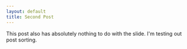 ```yaml
---
layout: default
title: Second Post
---
```

This post also has absolutely nothing to do with the slide. I'm testing out post sorting.